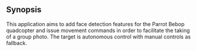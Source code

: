 ## Synopsis

This application aims to add face detection features for the Parrot Bebop quadcopter and issue movement commands in order to facilitate the taking of a group photo. The target is autonomous control with manual controls as fallback.